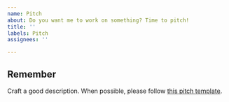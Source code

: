 ```yaml
---
name: Pitch
about: Do you want me to work on something? Time to pitch!
title: ''
labels: Pitch
assignees: ''

---
```


## Remember

Craft a good description. When possible, please follow [this pitch template](https://github.com/fmvilas/shapeup/blob/main/PITCH_TEMPLATE.md).
